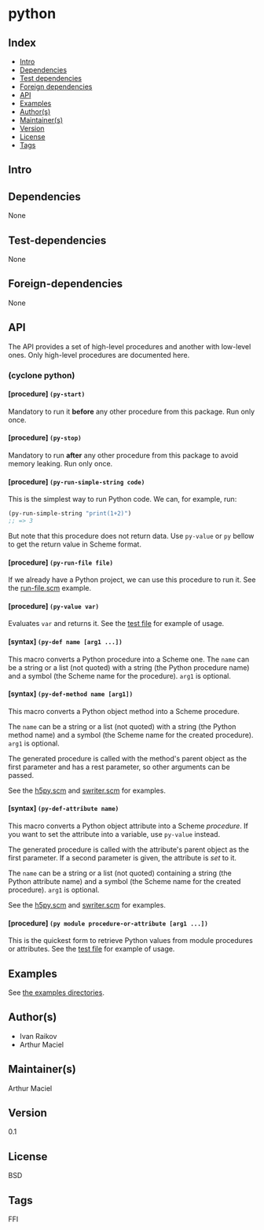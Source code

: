 # python

## Index 
- [Intro](#Intro)
- [Dependencies](#Dependencies)
- [Test dependencies](#Test-dependencies)
- [Foreign dependencies](#Foreign-dependencies)
- [API](#API)
- [Examples](#Examples)
- [Author(s)](#Author(s))
- [Maintainer(s)](#Maintainer(s))
- [Version](#Version) 
- [License](#License) 
- [Tags](#Tags) 

## Intro 


## Dependencies 
None

## Test-dependencies 
None

## Foreign-dependencies 
None

## API 
The API provides a set of high-level procedures and another with low-level ones. Only high-level procedures are documented here.

### (cyclone python)

#### [procedure]   `(py-start)`
Mandatory to run it **before** any other procedure from this package. Run only once.

#### [procedure]   `(py-stop)`
Mandatory to run **after** any other procedure from this package to avoid memory leaking. Run only once.

#### [procedure]   `(py-run-simple-string code)`
This is the simplest way to run Python code. We can, for example, run:

```scheme
(py-run-simple-string "print(1+2)")
;; => 3
```

But note that this procedure does not return data. Use `py-value` or `py` bellow to get the return value in Scheme format.

#### [procedure]   `(py-run-file file)`
If we already have a Python project, we can use this procedure to run it. See the [run-file.scm](https://github.com/cyclone-scheme/python/blob/master/examples/run-file.scm) example.

#### [procedure]   `(py-value var)`
Evaluates `var` and returns it. See the [test file](https://github.com/cyclone-scheme/python/blob/master/test.scm) for example of usage.

#### [syntax]   `(py-def name [arg1 ...])`
This macro converts a Python procedure into a Scheme one. The `name` can be a string or a list (not quoted) with a string (the Python procedure name) and a symbol (the Scheme name for the procedure). `arg1` is optional. 

#### [syntax]   `(py-def-method name [arg1])`
This macro converts a Python object method into a Scheme procedure. 

The `name` can be a string or a list (not quoted) with a string (the Python method name) and a symbol (the Scheme name for the created procedure). `arg1` is optional. 

The generated procedure is called with the method's parent object as the first parameter and has a rest parameter, so other arguments can be passed.

See the [h5py.scm](https://github.com/cyclone-scheme/python/blob/master/examples/h5py.scm) and [swriter.scm](https://github.com/cyclone-scheme/python/blob/master/examples/swriter.scm) for examples.

#### [syntax]   `(py-def-attribute name)`
This macro converts a Python object attribute into a Scheme *procedure*. If you want to set the attribute into a variable, use `py-value` instead. 

The generated procedure is called with the attribute's parent object as the first parameter. If a second parameter is given, the attribute is *set* to it.

The `name` can be a string or a list (not quoted) containing a string (the Python attribute name) and a symbol (the Scheme name for the created procedure). `arg1` is optional. 

See the [h5py.scm](https://github.com/cyclone-scheme/python/blob/master/examples/h5py.scm) and [swriter.scm](https://github.com/cyclone-scheme/python/blob/master/examples/swriter.scm) for examples.

#### [procedure]   `(py module procedure-or-attribute [arg1 ...])`
This is the quickest form to retrieve Python values from module procedures or attributes. See the [test file](https://github.com/cyclone-scheme/python/blob/master/test.scm) for example of usage.

## Examples
See [the examples directories](https://github.com/cyclone-scheme/python/tree/master/examples).

## Author(s)
- Ivan Raikov
- Arthur Maciel

## Maintainer(s) 
Arthur Maciel

## Version 
0.1

## License 
BSD

## Tags 
FFI
